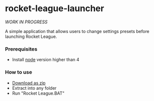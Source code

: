 # rocket-league-launcher

*WORK IN PROGRESS*

A simple application that allows users to change settings presets before launching Rocket League.

### Prerequisites

- Install [node](https://nodejs.org/en/) version higher than 4

### How to use

- [Download as zip](https://github.com/aberonni/Chord-Transposer-Extension/archive/master.zip)
- Extract into any folder
- Run "Rocket League.BAT"